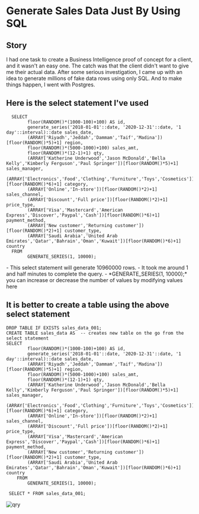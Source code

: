 # Generate Sales Data Just By Using SQL

## Story
<p>
I had one task to create a Business Intelligence proof of concept for a client, and it wasn't an easy one. The catch was that the client didn't want to give me their actual data. After some serious investigation, I came up with an idea to generate millions of fake data rows using only SQL. And to make things happen, I went with Postgres.
</p>

## Here is the select statement I've used

```
  SELECT
        floor(RANDOM()*(1000-100)+100) AS id,
        generate_series('2018-01-01'::date, '2020-12-31'::date, '1 day'::interval)::date sales_date,
        (ARRAY['Riyadh','Jeddah','Dammam','Taif','Madina'])[floor(RANDOM()*5)+1] region,
        floor(RANDOM()*(5000-1000)+100) sales_amt,
        floor(RANDOM()*(12-1)+1) qty,
        (ARRAY['Katherine Underwood','Jason McDonald','Bella Kelly','Kimberly Ferguson','Paul Springer'])[floor(RANDOM()*5)+1] sales_manager,
        (ARRAY['Electronics','Food','Clothing','Furniture','Toys','Cosmetics'])[floor(RANDOM()*6)+1] category,
        (ARRAY['Online','In-store'])[floor(RANDOM()*2)+1] sales_channel,
        (ARRAY['Discount','Full price'])[floor(RANDOM()*2)+1] price_type,
        (ARRAY['Visa','Mastercard','American Express','Discover','Paypal','Cash'])[floor(RANDOM()*6)+1] payment_method,
        (ARRAY['New customer','Returning customer'])[floor(RANDOM()*2)+1] customer_type,
        (ARRAY['Saudi Arabia','United Arab Emirates','Qatar','Bahrain','Oman','Kuwait'])[floor(RANDOM()*6)+1] country
  FROM 
        GENERATE_SERIES(1, 10000);
```
<p>
    - This select statement will generate 10960000 rows. 
    - It took me around 1 and half minutes to complete the query.  
    -  *GENERATE_SERIES(1, 10000);* you can increase or decrease the number of values by modifying values here
</p>

## It is better to create a table using the above select statement

```
DROP TABLE IF EXISTS sales_data_001;
CREATE TABLE sales_data AS  -- creates new table on the go from the select statement 
SELECT
        floor(RANDOM()*(1000-100)+100) AS id,
        generate_series('2018-01-01'::date, '2020-12-31'::date, '1 day'::interval)::date sales_date,
        (ARRAY['Riyadh','Jeddah','Dammam','Taif','Madina'])[floor(RANDOM()*5)+1] region,
        floor(RANDOM()*(5000-1000)+100) sales_amt,
        floor(RANDOM()*(12-1)+1) qty,
        (ARRAY['Katherine Underwood','Jason McDonald','Bella Kelly','Kimberly Ferguson','Paul Springer'])[floor(RANDOM()*5)+1] sales_manager,
        (ARRAY['Electronics','Food','Clothing','Furniture','Toys','Cosmetics'])[floor(RANDOM()*6)+1] category,
        (ARRAY['Online','In-store'])[floor(RANDOM()*2)+1] sales_channel,
        (ARRAY['Discount','Full price'])[floor(RANDOM()*2)+1] price_type,
        (ARRAY['Visa','Mastercard','American Express','Discover','Paypal','Cash'])[floor(RANDOM()*6)+1] payment_method,
        (ARRAY['New customer','Returning customer'])[floor(RANDOM()*2)+1] customer_type,
        (ARRAY['Saudi Arabia','United Arab Emirates','Qatar','Bahrain','Oman','Kuwait'])[floor(RANDOM()*6)+1] country
	FROM 
        GENERATE_SERIES(1, 10000);

 SELECT * FROM sales_data_001;       

```

![qry](https://user-images.githubusercontent.com/15865285/231485244-5cf21e21-b68a-4d57-bfae-5db9534ce360.png)

